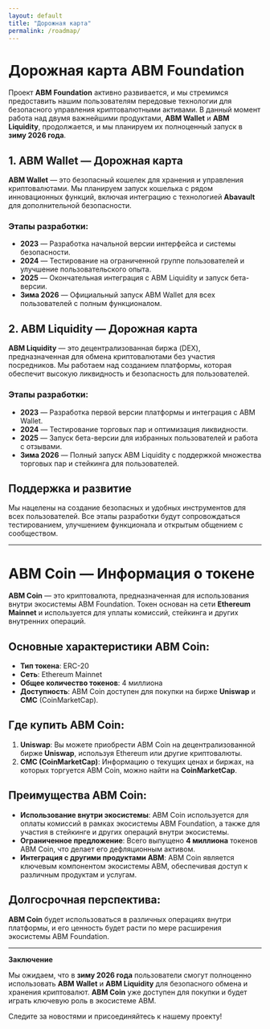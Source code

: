 ```yaml
---
layout: default
title: "Дорожная карта"
permalink: /roadmap/
---
```


# Дорожная карта ABM Foundation

Проект **ABM Foundation** активно развивается, и мы стремимся предоставить нашим пользователям передовые технологии для безопасного управления криптовалютными активами. В данный момент работа над двумя важнейшими продуктами, **ABM Wallet** и **ABM Liquidity**, продолжается, и мы планируем их полноценный запуск в **зиму 2026 года**.

## 1. **ABM Wallet — Дорожная карта**

**ABM Wallet** — это безопасный кошелек для хранения и управления криптовалютами. Мы планируем запуск кошелька с рядом инновационных функций, включая интеграцию с технологией **Abavault** для дополнительной безопасности.

### Этапы разработки:
- **2023** — Разработка начальной версии интерфейса и системы безопасности.
- **2024** — Тестирование на ограниченной группе пользователей и улучшение пользовательского опыта.
- **2025** — Окончательная интеграция с ABM Liquidity и запуск бета-версии.
- **Зима 2026** — Официальный запуск ABM Wallet для всех пользователей с полным функционалом.

## 2. **ABM Liquidity — Дорожная карта**

**ABM Liquidity** — это децентрализованная биржа (DEX), предназначенная для обмена криптовалютами без участия посредников. Мы работаем над созданием платформы, которая обеспечит высокую ликвидность и безопасность для пользователей.

### Этапы разработки:
- **2023** — Разработка первой версии платформы и интеграция с ABM Wallet.
- **2024** — Тестирование торговых пар и оптимизация ликвидности.
- **2025** — Запуск бета-версии для избранных пользователей и работа с отзывами.
- **Зима 2026** — Полный запуск ABM Liquidity с поддержкой множества торговых пар и стейкинга для пользователей.

## Поддержка и развитие

Мы нацелены на создание безопасных и удобных инструментов для всех пользователей. Все этапы разработки будут сопровождаться тестированием, улучшением функционала и открытым общением с сообществом.

---

# **ABM Coin — Информация о токене**

**ABM Coin** — это криптовалюта, предназначенная для использования внутри экосистемы ABM Foundation. Токен основан на сети **Ethereum Mainnet** и используется для уплаты комиссий, стейкинга и других внутренних операций.

## Основные характеристики ABM Coin:
- **Тип токена**: ERC-20
- **Сеть**: Ethereum Mainnet
- **Общее количество токенов**: 4 миллиона
- **Доступность**: ABM Coin доступен для покупки на бирже **Uniswap** и **CMC** (CoinMarketCap).

## Где купить ABM Coin:
1. **Uniswap**: Вы можете приобрести ABM Coin на децентрализованной бирже **Uniswap**, используя Ethereum или другие криптовалюты.
2. **CMC (CoinMarketCap)**: Информацию о текущих ценах и биржах, на которых торгуется ABM Coin, можно найти на **CoinMarketCap**.

## Преимущества ABM Coin:
- **Использование внутри экосистемы**: ABM Coin используется для оплаты комиссий в рамках экосистемы ABM Foundation, а также для участия в стейкинге и других операций внутри экосистемы.
- **Ограниченное предложение**: Всего выпущено **4 миллиона** токенов ABM Coin, что делает его дефляционным активом.
- **Интеграция с другими продуктами ABM**: ABM Coin является ключевым компонентом экосистемы ABM, обеспечивая доступ к различным продуктам и услугам.

## Долгосрочная перспектива:
**ABM Coin** будет использоваться в различных операциях внутри платформы, и его ценность будет расти по мере расширения экосистемы ABM Foundation.

---

**Заключение**

Мы ожидаем, что в **зиму 2026 года** пользователи смогут полноценно использовать **ABM Wallet** и **ABM Liquidity** для безопасного обмена и хранения криптовалют. **ABM Coin** уже доступен для покупки и будет играть ключевую роль в экосистеме ABM.

Следите за новостями и присоединяйтесь к нашему проекту!
